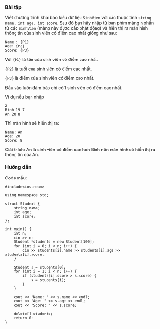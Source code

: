 ### Bài tập

Viết chương trình khai báo kiểu dữ liệu `SinhVien` với các thuộc tính `string name, int age, int score`. Sau đó bạn hãy nhập từ bàn phím mảng `n` phần tử các `SinhVien` (mảng này được cấp phát động) và hiển thị ra màn hình thông tin của sinh viên có điểm cao nhất giống như sau:

```
Name : {P1}
Age: {P2}
Score: {P3}
```

Với `{P1}` là tên của sinh viên có điểm cao nhất.

`{P2}` là tuổi của sinh viên có điểm cao nhất.

`{P3}` là điểm của sinh viên có điểm cao nhất.

Đầu vào luôn đảm bảo chỉ có 1 sinh viên có điểm cao nhất.

Ví dụ nếu bạn nhập

```
2
Binh 19 7
An 20 8
```

Thì màn hình sẽ hiển thị ra:

```
Name: An
Age: 20
Score: 8
```

Giải thích: An là sinh viên có điểm cao hơn Bình nên màn hình sẽ hiển thị ra thông tin của An. 

### Hướng dẫn

Code mẫu:

```
#include<iostream>

using namespace std;

struct Student {
	string name;
	int age;
	int score;
};

int main() {
	int n;
	cin >> n;
	Student *students = new Student[100];
	for (int i = 0; i < n; i++) {
		cin >> students[i].name >> students[i].age >> students[i].score;
	}

	Student s = students[0];
	for (int i = 1; i < n; i++) {
		if (students[i].score > s.score) {
			s = students[i];
		}
	}

	cout << "Name: " << s.name << endl;
	cout << "Age: " << s.age << endl;
	cout << "Score: " << s.score;

	delete[] students;
	return 0;
}
```